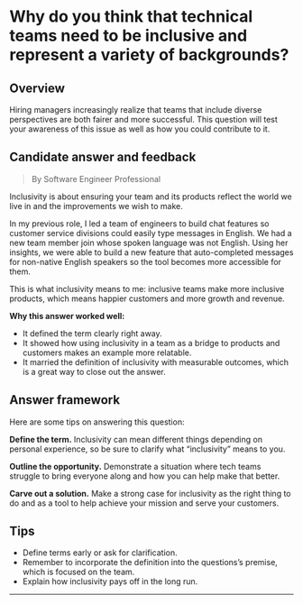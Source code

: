# Why do you think that technical teams need to be inclusive and represent a variety of backgrounds?

## Overview
Hiring managers increasingly realize that teams that include diverse perspectives are both fairer and more successful. This question will test your awareness of this issue as well as how you could contribute to it.

## Candidate answer and feedback
> By Software Engineer Professional

Inclusivity is about ensuring your team and its products reflect the world we live in and the improvements we wish to make.

In my previous role, I led a team of engineers to build chat features so customer service divisions could easily type messages in English. We had a new team member join whose spoken language was not English. Using her insights, we were able to build a new feature that auto-completed messages for non-native English speakers so the tool becomes more accessible for them.

This is what inclusivity means to me: inclusive teams make more inclusive products, which means happier customers and more growth and revenue.

**Why this answer worked well:**

* It defined the term clearly right away.
* It showed how using inclusivity in a team as a bridge to products and customers makes an example more relatable.
* It married the definition of inclusivity with measurable outcomes, which is a great way to close out the answer.

## Answer framework
Here are some tips on answering this question:

**Define the term.** Inclusivity can mean different things depending on personal experience, so be sure to clarify what “inclusivity” means to you.

**Outline the opportunity.** Demonstrate a situation where tech teams struggle to bring everyone along and how you can help make that better.

**Carve out a solution.** Make a strong case for inclusivity as the right thing to do and as a tool to help achieve your mission and serve your customers.

## Tips

* Define terms early or ask for clarification.
* Remember to incorporate the definition into the questions’s premise, which is focused on the team.
* Explain how inclusivity pays off in the long run.

---